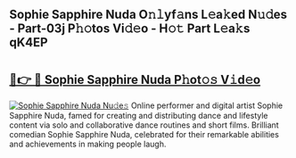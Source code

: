 ## Sophie Sapphire Nuda O𝚗𝚕yf𝚊ns L𝚎a𝚔ed N𝚞𝚍es - Part-03j P𝚑𝚘tos Vi𝚍𝚎o - H𝚘𝚝 Part L𝚎a𝚔s qK4EP

# <h2><a href="http://kf90jv6.oniu.top/?m=Sophie+Sapphire+Nuda">🔗👉 🔴 Sophie Sapphire Nuda P𝚑ot𝚘𝚜 V𝚒d𝚎o</a></h2>

[![Sophie Sapphire Nuda Nu𝚍e𝚜](https://i.imgur.com/0qMVB7G.gif)](http://kf90jv6.oniu.top/?m=Sophie+Sapphire+Nuda)
Online performer and digital artist Sophie Sapphire Nuda, famed for creating and distributing dance and lifestyle content via solo and collaborative dance routines and short films. Brilliant comedian Sophie Sapphire Nuda, celebrated for their remarkable abilities and achievements in making people laugh.  
